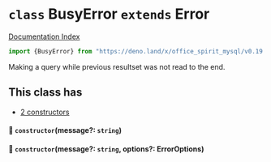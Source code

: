 # `class` BusyError `extends` Error

[Documentation Index](../README.md)

```ts
import {BusyError} from "https://deno.land/x/office_spirit_mysql/v0.19.3/mod.ts"
```

Making a query while previous resultset was not read to the end.

## This class has

- [2 constructors](#-constructormessage-string)


#### 🔧 `constructor`(message?: `string`)



#### 🔧 `constructor`(message?: `string`, options?: ErrorOptions)



